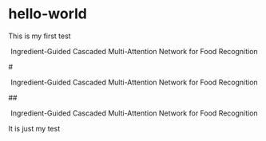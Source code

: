 # hello-world
This is my first test
<p align="center"> Ingredient-Guided Cascaded Multi-Attention Network for Food Recognition</p>
# <p align="center"> Ingredient-Guided Cascaded Multi-Attention Network for Food Recognition</p>
## <p align="center"> Ingredient-Guided Cascaded Multi-Attention Network for Food Recognition</p>
It is just my test
